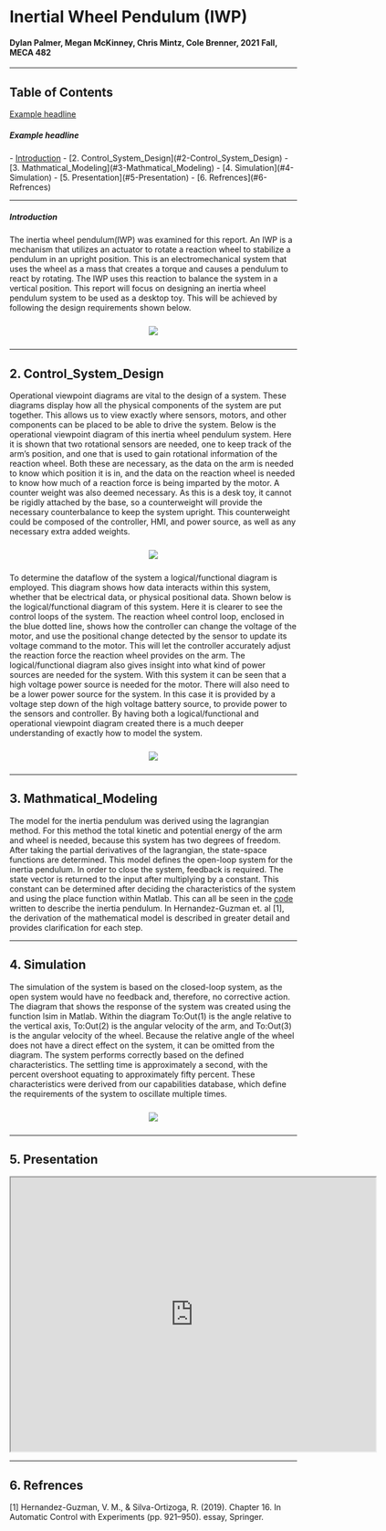 # Inertial Wheel Pendulum (IWP)
#### Dylan Palmer, Megan McKinney, Chris Mintz, Cole Brenner, 2021 Fall, MECA 482
-----------------------------------------------------------------------------------------
## Table of Contents
<a href="#example">Example headline</a>
<h5><a id="example"></a>Example headline</h5>
- <a href="#intro">Introduction</a>
- [2. Control_System_Design](#2-Control_System_Design)
- [3. Mathmatical_Modeling](#3-Mathmatical_Modeling)
- [4. Simulation](#4-Simulation)
- [5. Presentation](#5-Presentation)
- [6. Refrences](#6-Refrences)

-----------------------------------------------------------------------------------------
<h5><a id="intro"></a>Introduction</h5>

The inertia wheel pendulum(IWP) was examined for this report. An IWP is a mechanism that utilizes an actuator to rotate a reaction wheel to stabilize a pendulum in an upright position. This is an electromechanical system that uses the wheel as a mass that creates a torque and causes a pendulum to react by rotating. The IWP uses this reaction to balance the system in a vertical position. This report will focus on designing an inertia wheel pendulum system to be used as a desktop toy. This will be achieved by following the design requirements shown below.

<p align = "center">
  <img src = "Images/Capabilities Database.PNG" style="margin:10px 10px">
</p>

-----------------------------------------------------------------------------------------
## 2. Control_System_Design

Operational viewpoint diagrams are vital to the design of a system. These diagrams display how all the physical components of the system are put together. This allows us to view exactly where sensors, motors, and other components can be placed to be able to drive the system. Below is the operational viewpoint diagram of this inertia wheel pendulum system. Here it is shown that two rotational sensors are needed, one to keep track of the arm’s position, and one that is used to gain rotational information of the reaction wheel. Both these are necessary, as the data on the arm is needed to know which position it is in, and the data on the reaction wheel is needed to know how much of a reaction force is being imparted by the motor. A counter weight was also deemed necessary. As this is a desk toy, it cannot be rigidly attached by the base, so a counterweight will provide the necessary counterbalance to keep the system upright. This counterweight could be composed of the controller, HMI, and power source, as well as any necessary extra added weights.
<p align = "center">
  <img src = "Images/Mech_482_Diagrams-Operational Viewpoint Diagram.drawio.png" style="margin:10px 10px">
</p>

To determine the dataflow of the system a logical/functional diagram is employed. This diagram shows how data interacts within this system, whether that be electrical data, or physical positional data. Shown below is the logical/functional diagram of this system. Here it is clearer to see the control loops of the system. The reaction wheel control loop, enclosed in the blue dotted line, shows how the controller can change the voltage of  the motor, and use the positional change detected by the sensor to update its voltage command to the motor. This will let the controller accurately adjust the reaction force the reaction wheel provides on the arm. The logical/functional diagram also gives insight into what kind of power sources are needed for the system. With this system it can be seen that a high voltage power source is needed for the motor. There will also need to be a lower power source for the system. In this case it is provided by a voltage step down of the high voltage battery source, to provide power to the sensors and controller. By having both a logical/functional and operational viewpoint diagram created there is a much deeper understanding of exactly how to model the system.
<p align = "center">
  <img src = "Images/Mech_482_Diagrams-Logical Functional Diagram.drawio.png" style="margin:10px 10px">
</p>

-----------------------------------------------------------------------------------------
## 3. Mathmatical_Modeling

The model for the inertia pendulum was derived using the lagrangian method. For this method the total kinetic and potential energy of the arm and wheel is needed, because this system has two degrees of freedom. After taking the partial derivatives of the lagrangian, the state-space functions are determined. This model defines the open-loop system for the inertia pendulum. In order to close the system, feedback is required. The state vector is returned to the input after multiplying by a constant. This constant can be determined after deciding the characteristics of the system and using the place function within Matlab. This can all be seen in the [code](MECA_482_Project_Code.m) written to describe the inertia pendulum. In Hernandez-Guzman et. al [1], the derivation of the mathematical model is described in greater detail and provides clarification for each step.

-----------------------------------------------------------------------------------------
## 4. Simulation

The simulation of the system is based on the closed-loop system, as the open system would have no feedback and, therefore, no corrective action. The diagram that shows the response of the system was created using the function lsim in Matlab. Within the diagram  To:Out(1)  is the angle relative to the vertical axis, To:Out(2) is the angular velocity of the arm, and To:Out(3) is the angular velocity of the wheel. Because the relative angle of the wheel does not have a direct effect on the system, it can be omitted from the diagram. The system performs correctly based on the defined characteristics. The settling time is approximately a second, with the percent overshoot equating to approximately fifty percent. These characteristics were derived from our capabilities database, which define the requirements of the system to oscillate multiple times.
<p align = "center">
  <img src = "Images/Matlab Simulation Results.png" style="margin:10px 10px">
</p>

-----------------------------------------------------------------------------------------
## 5. Presentation

<div class="embed-container"> <iframe src="https://drive.google.com/file/d/183bMFs6sI8bI_Lp4pEBuALxx2zy1sedX/preview" width="640" height="480" allow="autoplay"> </iframe></div>

-----------------------------------------------------------------------------------------
## 6. Refrences
 
 [1] Hernandez-Guzman, V. M., & Silva-Ortizoga, R. (2019). Chapter 16. In Automatic Control with Experiments (pp. 921–950). essay, Springer.
 

